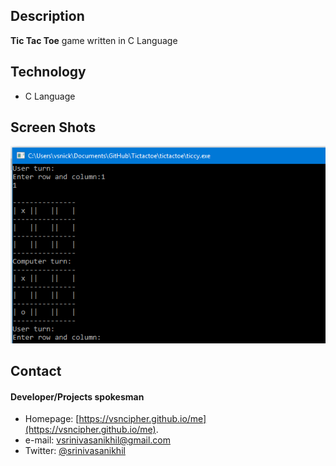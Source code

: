 ## Description
**Tic Tac Toe** game written in C Language
## Technology
* C Language
## Screen Shots
![Alt text](./scrshots/scr1.png?raw=true "scr1")


## Contact
#### Developer/Projects spokesman
* Homepage: [https://vsncipher.github.io/me](https://vsncipher.github.io/me).
* e-mail: vsrinivasanikhil@gmail.com
* Twitter: [@srinivasanikhil](https://twitter.com/srinivasanikhil "twitterhandle on twitter")
